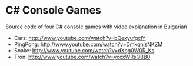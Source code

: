 C# Console Games
================

Source code of four C# console games with video explanation in Bulgarian

* Cars: http://www.youtube.com/watch?v=bQexyufgclY
* PingPong: http://www.youtube.com/watch?v=DmkqnjsNKZM
* Snake: http://www.youtube.com/watch?v=dXng0W0R_Ks
* Tron: http://www.youtube.com/watch?v=yccxWRsQBB0
